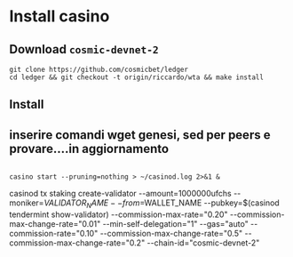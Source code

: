 # Install casino 

## Download `cosmic-devnet-2`

```
git clone https://github.com/cosmicbet/ledger
cd ledger && git checkout -t origin/riccardo/wta && make install
```

## Install
## inserire comandi wget genesi, sed per peers e provare....in aggiornamento

```

casino start --pruning=nothing > ~/casinod.log 2>&1 &
```


 casinod tx staking create-validator --amount=1000000ufchs --moniker=$VALIDATOR_NAME --from=$WALLET_NAME --pubkey=$(casinod tendermint show-validator) --commission-max-rate="0.20" --commission-max-change-rate="0.01" --min-self-delegation="1" --gas="auto" --commission-rate="0.10" --commission-max-change-rate="0.5" --commission-max-change-rate="0.2" --chain-id="cosmic-devnet-2"
